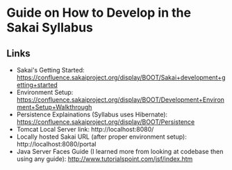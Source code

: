 Guide on How to Develop in the Sakai Syllabus
=============================================

Links
-----

* Sakai's Getting Started: https://confluence.sakaiproject.org/display/BOOT/Sakai+development+getting+started
* Environment Setup: https://confluence.sakaiproject.org/display/BOOT/Development+Environment+Setup+Walkthrough
* Persistence Explainations (Syllabus uses Hibernate): https://confluence.sakaiproject.org/display/BOOT/Persistence
* Tomcat Local Server link: http://localhost:8080/
* Locally hosted Sakai URL (after proper environment setup): http://localhost:8080/portal
* Java Server Faces Guide (I learned more from looking at codebase then using any guide): http://www.tutorialspoint.com/jsf/index.htm


